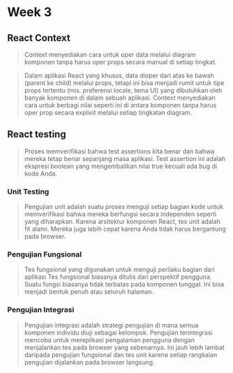 # Week 3

## React Context 

>Context menyediakan cara untuk oper data melalui diagram komponen tanpa harus oper props secara manual di setiap tingkat.

>Dalam aplikasi React yang khusus, data dioper dari atas ke bawah (parent ke child) melalui props, tetapi ini bisa menjadi rumit untuk tipe props tertentu (mis. preferensi locale, tema UI) yang dibutuhkan oleh banyak komponen di dalam sebuah aplikasi. Context menyediakan cara untuk berbagi nilai seperti ini di antara komponen tanpa harus oper prop secara explisit melalui setiap tingkatan diagram.


## React testing 

> Proses memverifikasi bahwa test assertions kita benar dan bahwa mereka tetap benar sepanjang masa aplikasi. Test assertion ini adalah ekspresi boolean yang mengembalikan nilai true kecuali ada bug di kode Anda.

### Unit Testing
> Pengujian unit adalah suatu proses menguji setiap bagian kode untuk memverifikasi bahwa mereka berfungsi secara independen seperti yang diharapkan. Karena arsitektur komponen React, tes unit adalah fit alami. Mereka juga lebih cepat karena Anda tidak harus bergantung pada browser.

### Pengujian Fungsional
> Tes fungsional yang digunakan untuk menguji perilaku bagian dari aplikasi Tes fungsional biasanya ditulis dari perspektif pengguna. Suatu fungsi biasanya tidak terbatas pada komponen tunggal. Ini bisa menjadi bentuk penuh atau seluruh halaman.

### Pengujian Integrasi
> Pengujian integrasi adalah strategi pengujian di mana semua komponen individu diuji sebagai kelompok. Pengujian terintegrasi mencoba untuk mereplikasi pengalaman pengguna dengan menjalankan tes pada browser yang sebenarnya. Ini jauh lebih lambat daripada pengujian fungsional dan tes unit karena setiap rangkaian pengujian dijalankan pada browser langsung.